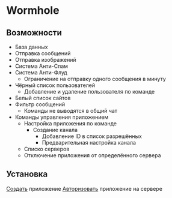 # Wormhole

## Возможности

- База данных
- Отправка сообщений
- Отправка изображений
- Система Анти-Спам
- Система Анти-Флуд
    - Ограничение на отправку одного сообщения в минуту
- Чёрный список пользователей
    - Добавление и удаление пользователя по команде
- Белый список сайтов
- Фильтр сообщений
    - Команды не выводятся в общий чат
- Команды управления приложением
    - Настройка приложения по команде
        - Создание канала
            - Добавление ID в список разрешённых 
            - Предварительная настройка канала 
    - Списко серверов
    - Отключение приложения от определённого сервера



## Установка


[Создать](https://discord.com/developers/applications) приложение
[Авторизовать](https://discordapp.com/oauth2/authorize?&client_id=826410895634333718&scope=bot&permissions=0) приложение на сервере
